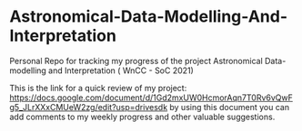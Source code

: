 # Astronomical-Data-Modelling-And-Interpretation
Personal Repo for tracking my progress of the project Astronomical Data-modelling and Interpretation ( WnCC - SoC 2021) 

This is the link for a quick review of my project: https://docs.google.com/document/d/1Gd2mxUW0HcmorAqn7T0Rv6vQwFg5_JLrXXxCMUeW2zg/edit?usp=drivesdk
by using this document you can add comments to my weekly progress and other valuable suggestions.
